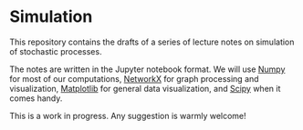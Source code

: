 # Simulation
This repository contains the drafts of a series of lecture notes on simulation
of stochastic processes.

The notes are written in the Jupyter notebook format. We will
use [Numpy](http://www.numpy.org/) for most of our
computations, [NetworkX](https://networkx.github.io/) for
graph processing and visualization, [Matplotlib]() for general data
visualization, and [Scipy](https://www.scipy.org/) when it comes handy.

This is a work in progress. Any suggestion is warmly welcome!
